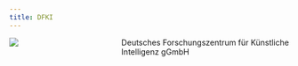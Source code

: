 ```yaml
---
title: DFKI
---
```


<div style="float: left; width:35%; top:10px;">
  <img src="https://eric-rietzke.github.io/P_SPELL/img/dfki-germany2.png" />
</div>

<div style="float: right; width:60%;">
  Deutsches Forschungszentrum für Künstliche Intelligenz gGmbH <br><br>
  <v-card class="mx-auto" :theme="theme">
    <v-list density="compact">
        <v-list-item :active=true title="Europas größte Forschungseinrichtung für KI"/>
        <v-list-item prepend-icon="mdi-account-group" title="800 hochqualifizierte Forscher und Mitarbeiter"/>
        <v-list-item prepend-icon="mdi-account-group-outline" title="560 studentische Mitarbeiter"/>
        <v-list-item prepend-icon="mdi-earth" title="aus 65 Nationen"/>
        <v-list-item prepend-icon="mdi-vector-intersection" title="25 Forschungsbereiche / 9 Kompetenzzentren"/>
        <v-list-item prepend-icon="mdi-file-document-outline" title="über 400 laufende Forschungsprojekte"/>
        <v-list-item :active=true title="Außenstelle Trier (seit 2020)"/>
        <v-list-item prepend-icon="mdi-brain" title="Erfahrungsbasierte Lernende Systeme (Prof. Bergmann)"/>
        <v-list-item prepend-icon="mdi-head-cog-outline" title="Kognitive Sozialsimulation (Prof. Timm)"/>
    </v-list>
</v-card>
</div>

<script setup>
import { ref } from "vue";
const theme = ref("dark");
const options = {
  attributes: true
}
function callback(mutationList, observer) {
  mutationList.forEach(function(mutation) {
    if (mutation.type === 'attributes' && mutation.attributeName === 'class') {
      const mode = document.getElementsByTagName("html")[0].classList[0];
      theme.value = mode;
    }
  })
}
const observer = new MutationObserver(callback)
observer.observe(document.getElementsByTagName("html")[0], options)
theme.value = document.getElementsByTagName("html")[0].classList[0] || "dark"
</script>

